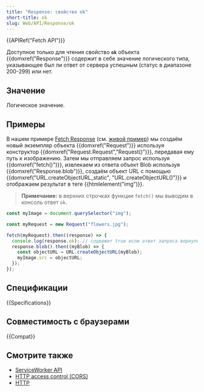 ```yaml
---
title: "Response: свойство ok"
short-title: ok
slug: Web/API/Response/ok
---
```


{{APIRef("Fetch API")}}

Доступное только для чтения свойство **`ok`** объекта {{domxref("Response")}} содержит в себе значение логического типа, указывающее был ли ответ от сервера успешным (статус в диапазоне 200-299) или нет.

## Значение

Логическое значение.

## Примеры

В нашем примере [Fetch Response](https://github.com/mdn/dom-examples/tree/main/fetch/fetch-response) (см. [живой пример](https://mdn.github.io/dom-examples/fetch/fetch-response/)) мы создаëм новый экземпляр объекта {{domxref("Request")}} используя конструктор {{domxref("Request.Request","Request()")}}, передавая ему путь к изображению.
Затем мы отправляем запрос используя {{domxref("fetch()")}}, извлекаем из ответа объект Blob используя {{domxref("Response.blob")}}, создаëм объект URL с помощью {{domxref("URL.createObjectURL_static", "URL.createObjectURL()")}} и отображаем результат в теге {{htmlelement("img")}}.

> **Примечание:** в верхних строчках функции `fetch()` мы выводим в консоль ответ `ok`.

```js
const myImage = document.querySelector("img");

const myRequest = new Request("flowers.jpg");

fetch(myRequest).then((response) => {
  console.log(response.ok); // содержит true если ответ запроса вернулся с успехом
  response.blob().then((myBlob) => {
    const objectURL = URL.createObjectURL(myBlob);
    myImage.src = objectURL;
  });
});
```

## Спецификации

{{Specifications}}

## Совместимость с браузерами

{{Compat}}

## Смотрите также

- [ServiceWorker API](/ru/docs/Web/API/Service_Worker_API)
- [HTTP access control (CORS)](/ru/docs/Web/HTTP/CORS)
- [HTTP](/ru/docs/Web/HTTP)
